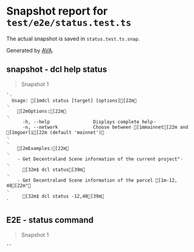 # Snapshot report for `test/e2e/status.test.ts`

The actual snapshot is saved in `status.test.ts.snap`.

Generated by [AVA](https://avajs.dev).

## snapshot - dcl help status

> Snapshot 1

    `␊
      Usage: [1mdcl status [target] [options][22m␊
    ␊
        [2mOptions:[22m␊
    ␊
          -h, --help                Displays complete help␊
          -n, --network             Choose between [1mmainnet[22m and [1mgoerli[22m (default 'mainnet')␊
    ␊
    ␊
        [2mExamples:[22m␊
    ␊
        - Get Decentraland Scene information of the current project"␊
    ␊
          [32m$ dcl status[39m␊
    ␊
        - Get Decentraland Scene information of the parcel [1m-12, 40[22m"␊
    ␊
          [32m$ dcl status -12,40[39m␊
    `

## E2E - status command

> Snapshot 1

    ''
